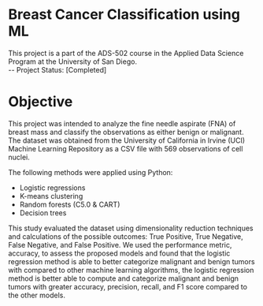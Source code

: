 # Breast Cancer Classification using ML
This project is a part of the ADS-502 course in the Applied Data Science Program at the University of San Diego. <br>
-- Project Status: [Completed]

# Objective
This project was intended to analyze the fine needle aspirate (FNA) of breast mass and classify the observations as either benign or malignant. The dataset was obtained from the University of California in Irvine (UCI) Machine Learning Repository as a CSV file with 569 observations of cell nuclei. 

The following methods were applied using Python:
- Logistic regressions
- K-means clustering
- Random forests (C5.0 & CART)
- Decision trees

This study evaluated the dataset using dimensionality reduction techniques and calculations of the possible outcomes: True Positive, True Negative, False Negative, and False Positive. We used the performance metric, accuracy, to assess the proposed models and found that the logistic regression method is able to better categorize malignant and benign tumors with compared to other machine learning algorithms, the logistic regression method is better able to compute and categorize malignant and benign tumors with greater accuracy, precision, recall, and F1 score compared to the other models.
